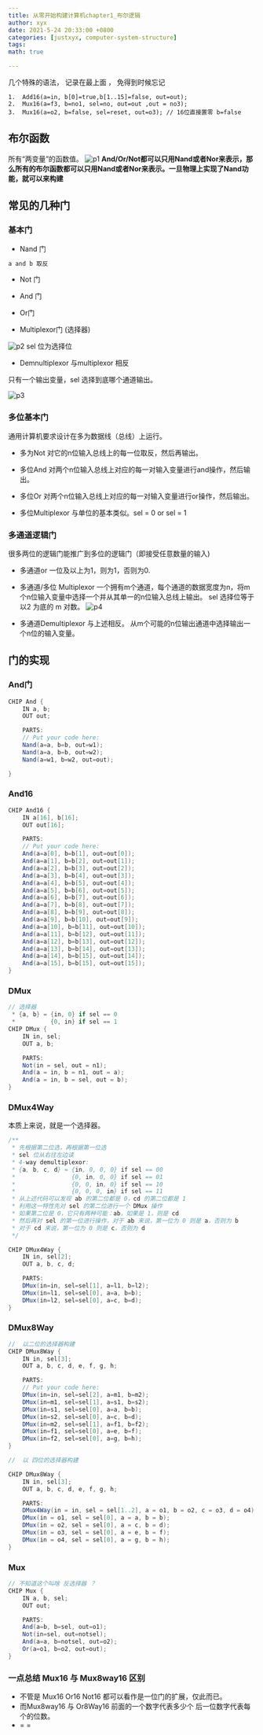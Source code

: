 ```yaml
---
title: 从零开始构建计算机chapter1_布尔逻辑
author: xyx
date: 2021-5-24 20:33:00 +0800
categories: [justxyx, computer-system-structure]
tags: 
math: true

---
```


几个特殊的语法， 记录在最上面 ， 免得到时候忘记
~~~javaCPU can only execute programs stored in instruction memory**
1.  Add16(a=in, b[0]=true,b[1..15]=false, out=out);
2.  Mux16(a=f3, b=no1, sel=no, out=out ,out = no3);
3.  Mux16(a=o2, b=false, sel=reset, out=o3); // 16位直接置零 b=false
~~~
## 布尔函数

所有“两变量”的函数值。
![p1](/assets/img/2021.5.24/p1.png)
**And/Or/Not都可以只用Nand或者Nor来表示，那么所有的布尔函数都可以只用Nand或者Nor来表示。一旦物理上实现了Nand功能，就可以来构建**

## 常见的几种门

### 基本门

* Nand 门

~~~java
a and b 取反
~~~

* Not 门

* And 门

* Or门

* Multiplexor门 (选择器)

![p2](/assets/img/2021.5.24/p2.png)
sel 位为选择位

* Demnultiplexor 与multiplexor 相反

只有一个输出变量，sel 选择到底哪个通道输出。

![p3](/assets/img/2021.5.24/p3.png)

### 多位基本门

通用计算机要求设计在多为数据线（总线）上运行。

* 多为Not
    对它的n位输入总线上的每一位取反，然后再输出。

* 多位And
  对两个n位输入总线上对应的每一对输入变量进行and操作，然后输出。

* 多位Or
  对两个n位输入总线上对应的每一对输入变量进行or操作，然后输出。

* 多位Multiplexor
  与单位的基本类似。sel = 0 or sel = 1

### 多通道逻辑门

很多两位的逻辑门能推广到多位的逻辑门（即接受任意数量的输入)

* 多通道or
  一位及以上为1，则为1，否则为0.

* 多通道/多位 Multiplexor 
  一个拥有m个通道，每个通道的数据宽度为n，将m个n位输入变量中选择一个并从其单一的n位输入总线上输出。
  sel 选择位等于 以2 为底的 m 对数。
  ![p4](/assets/img/2021.5.24/p4.png)

* 多通道Demultiplexor
  与上述相反。 从m个可能的n位输出通道中选择输出一个n位的输入变量。

## 门的实现

### And门

~~~java
CHIP And {
    IN a, b;
    OUT out;

    PARTS:
    // Put your code here:
    Nand(a=a, b=b, out=w1);
    Nand(a=a, b=b, out=w2);
    Nand(a=w1, b=w2, out=out);

}
~~~

### And16

~~~java
CHIP And16 {
    IN a[16], b[16];
    OUT out[16];

    PARTS:
    // Put your code here:
    And(a=a[0], b=b[1], out=out[0]);
    And(a=a[1], b=b[2], out=out[1]);
    And(a=a[2], b=b[3], out=out[2]);
    And(a=a[3], b=b[4], out=out[3]);
    And(a=a[4], b=b[5], out=out[4]);
    And(a=a[5], b=b[6], out=out[5]);
    And(a=a[6], b=b[7], out=out[6]);
    And(a=a[7], b=b[8], out=out[7]);
    And(a=a[8], b=b[9], out=out[8]);
    And(a=a[9], b=b[10], out=out[9]);
    And(a=a[10], b=b[11], out=out[10]);
    And(a=a[11], b=b[12], out=out[11]);
    And(a=a[12], b=b[13], out=out[12]);
    And(a=a[13], b=b[14], out=out[13]);
    And(a=a[14], b=b[15], out=out[14]);
    And(a=a[15], b=b[15], out=out[15]);
}
~~~

### DMux

~~~java
// 选择器
 * {a, b} = {in, 0} if sel == 0
 *          {0, in} if sel == 1
CHIP DMux {
    IN in, sel;
    OUT a, b;

    PARTS:
    Not(in = sel, out = n1);
    And(a = in, b = n1, out = a);
    And(a = in, b = sel, out = b);
}
~~~

### DMux4Way

本质上来说，就是一个选择器。

~~~java
/**
 * 先根据第二位选，再根据第一位选
 * sel 位从右往左边读
 * 4-way demultiplexor:
 * {a, b, c, d} = {in, 0, 0, 0} if sel == 00
 *                {0, in, 0, 0} if sel == 01
 *                {0, 0, in, 0} if sel == 10
 *                {0, 0, 0, in} if sel == 11
 * 从上述代码可以发现 ab 的第二位都是 0，cd 的第二位都是 1
 * 利用这一特性先对 sel 的第二位进行一个 DMux 操作
 * 如果第二位是 0，它只有两种可能：ab，如果是 1，则是 cd
 * 然后再对 sel 的第一位进行操作，对于 ab 来说，第一位为 0 则是 a，否则为 b
 * 对于 cd 来说，第一位为 0 则是 c，否则为 d
 */

CHIP DMux4Way {
    IN in, sel[2];
    OUT a, b, c, d;

    PARTS:
    DMux(in=in, sel=sel[1], a=l1, b=l2);
    DMux(in=l1, sel=sel[0], a=a, b=b);
    DMux(in=l2, sel=sel[0], a=c, b=d);
}
~~~

### DMux8Way

~~~java
//  以二位的选择器构建
CHIP DMux8Way {
    IN in, sel[3];
    OUT a, b, c, d, e, f, g, h;

    PARTS:
    // Put your code here:
    DMux(in=in, sel=sel[2], a=m1, b=m2);
    DMux(in=m1, sel=sel[1], a=s1, b=s2);
    DMux(in=s1, sel=sel[0], a=a, b=b);
    DMux(in=s2, sel=sel[0], a=c, b=d);
    DMux(in=m2, sel=sel[1], a=f1, b=f2);
    DMux(in=f1, sel=sel[0], a=e, b=f);
    DMux(in=f2, sel=sel[0], a=g, b=h);
}

//  以 四位的选择器构建

CHIP DMux8Way {
    IN in, sel[3];
    OUT a, b, c, d, e, f, g, h;

    PARTS:
    DMux4Way(in = in, sel = sel[1..2], a = o1, b = o2, c = o3, d = o4);
    DMux(in = o1, sel = sel[0], a = a, b = b);
    DMux(in = o2, sel = sel[0], a = c, b = d);
    DMux(in = o3, sel = sel[0], a = e, b = f);
    DMux(in = o4, sel = sel[0], a = g, b = h);
}

~~~



### Mux
~~~java
// 不知道这个叫啥 反选择器 ？
CHIP Mux {
    IN a, b, sel;
    OUT out;

    PARTS:
    And(a=b, b=sel, out=o1);
    Not(in=sel, out=notsel);
    And(a=a, b=notsel, out=o2);
    Or(a=o1, b=o2, out=out);
}
~~~


### 一点总结 Mux16 与 Mux8way16 区别
* 不管是 Mux16 Or16 Not16 都可以看作是一位门的扩展，仅此而已。
* 而Mux8way16 与 Or8Way16   前面的一个数字代表多少个  后一位数字代表每个的位数。
*  = =
